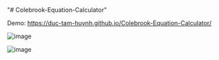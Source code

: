 "# Colebrook-Equation-Calculator" 

Demo: https://duc-tam-huynh.github.io/Colebrook-Equation-Calculator/

![image](https://github.com/Duc-Tam-Huynh/Colebrook-Equation-Calculator/assets/68654236/3445fbc2-e4a0-40d0-b487-60a8ef79792c)



![image](https://github.com/Duc-Tam-Huynh/Colebrook-Equation-Calculator/assets/68654236/f2e4bd67-fe6d-41af-92ba-4fb148f1a8b8)

